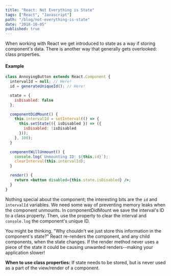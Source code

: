 ```yaml
---
title: "React: Not Everything is State"
tags: ["React", "Javascript"]
path: "/blog/not-everything-is-state"
date: "2018-10-05"
published: true
---
```


When working with React we get introduced to state as a way if storing component's data. There is another way that generally gets overlooked: class properties.

#### Example

```jsx
class AnnoyingButton extends React.Component {
  intervalId = null; // Here!
  id = generateUniqueId(); // Here!

  state = {
    isDisabled: false
  };

  componentDidMount() {
    this.intervalId = setInterval(() => {
      this.setState(({ isDisabled }) => ({
        isDisabled: !isDisabled
      }));
    }, 100);
  }

  componentWillUnmount() {
    console.log(`Unmounting ID: ${this.id}`);
    clearInterval(this.intervalId);
  }

  render() {
    return <button disabled={this.state.isDisabled} />;
  }
}
```

Nothing special about the component; the interesting bits are the `id` and `intervalId` variables. We need some way of preventing memory leaks when the component unmounts. In componentDidMount we save the interval's ID to a class property. Then, use the property to clear the interval and `console.log` the component's unique ID.

You might be thinking, "Why chouldn't we just store this information in the component's state?" React re-renders the component, and any child components, when the state changes. If the render method never uses a piece of the state it could be causing unwanted renders--making your application slower!

**When to use class properties:** If state needs to be stored, but is never used as a part of the view/render of a component.

